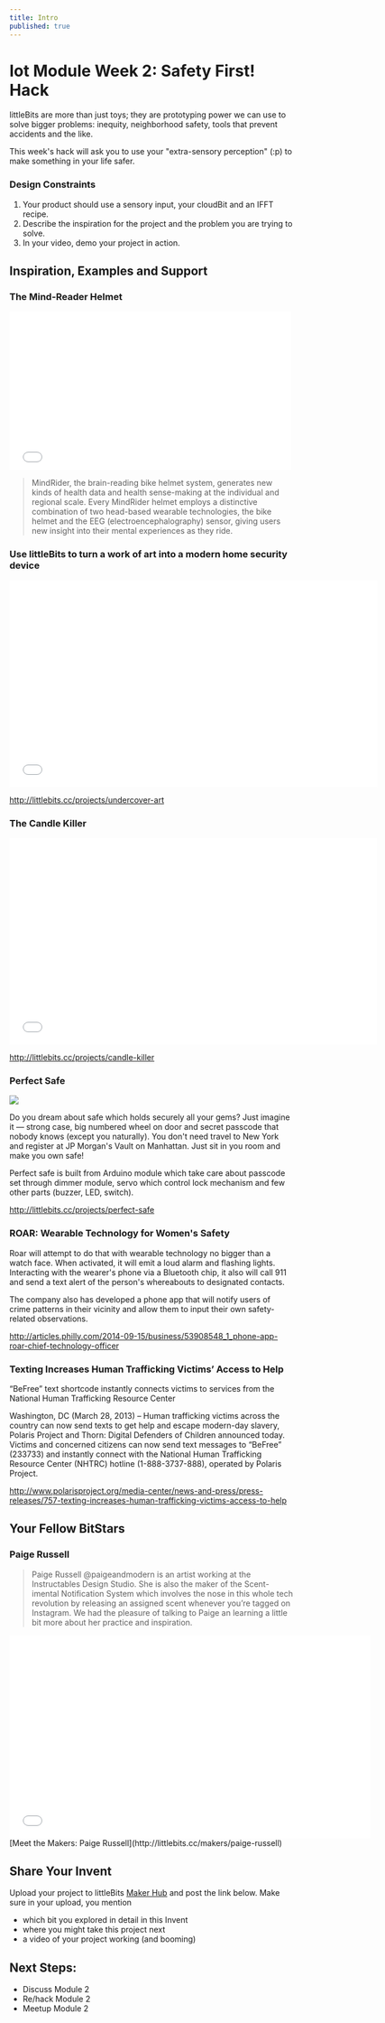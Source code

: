```yaml
---
title: Intro
published: true
---
```


# Iot Module Week 2: Safety First! Hack

littleBits are more than just toys; they are prototyping power we can use to solve bigger problems: inequity, neighborhood safety, tools that prevent accidents and the like. 

This week's hack will ask you to use your "extra-sensory perception" (:p) to make something in your life safer.  

### Design Constraints
1. Your product should use a sensory input, your cloudBit and an IFFT recipe.
2. Describe the inspiration for the project and the problem you are trying to solve.
3. In your video, demo your project in action. 

## Inspiration, Examples and Support

### The Mind-Reader Helmet
<iframe src="//player.vimeo.com/video/74572651" width="500" height="281" frameborder="0" webkitallowfullscreen mozallowfullscreen allowfullscreen></iframe>

>MindRider, the brain-reading bike helmet system, generates new kinds of health data and health sense-making at the individual and regional scale. Every MindRider helmet employs a distinctive combination of two head-based wearable technologies, the bike helmet and the EEG (electroencephalography) sensor, giving users new insight into their mental experiences as they ride.

### Use littleBits to turn a work of art into a modern home security device

<iframe width="653" height="366" src="//www.youtube.com/embed/eT_dZLUdAII" frameborder="0" allowfullscreen></iframe>

http://littlebits.cc/projects/undercover-art

### The Candle Killer
<iframe width="652" height="366" src="//www.youtube.com/embed/oy5gpF13jMw" frameborder="0" allowfullscreen></iframe>

http://littlebits.cc/projects/candle-killer

### Perfect Safe
![](https://lb-community.s3.amazonaws.com/uploads/image/asset/5628/large_filled_trezor1.JPG)

Do you dream about safe which holds securely all your gems? Just imagine it — strong case, big numbered wheel on door and secret passcode that nobody knows (except you naturally). You don't need travel to New York and register at JP Morgan's Vault on Manhattan. Just sit in you room and make you own safe! 

Perfect safe is built from Arduino module which take care about passcode set through dimmer module, servo which control lock mechanism and few other parts (buzzer, LED, switch).

http://littlebits.cc/projects/perfect-safe

### ROAR: Wearable Technology for Women's Safety

Roar will attempt to do that with wearable technology no bigger than a watch face. When activated, it will emit a loud alarm and flashing lights. Interacting with the wearer's phone via a Bluetooth chip, it also will call 911 and send a text alert of the person's whereabouts to designated contacts.

The company also has developed a phone app that will notify users of crime patterns in their vicinity and allow them to input their own safety-related observations.

http://articles.philly.com/2014-09-15/business/53908548_1_phone-app-roar-chief-technology-officer

### Texting Increases Human Trafficking Victims’ Access to Help
“BeFree” text shortcode instantly connects victims to services from the National Human Trafficking Resource Center 

Washington, DC (March 28, 2013) – Human trafficking victims across the country can now send texts to get help and escape modern-day slavery, Polaris Project and Thorn: Digital Defenders of Children announced today. Victims and concerned citizens can now send text messages to “BeFree” (233733) and instantly connect with the National Human Trafficking Resource Center (NHTRC) hotline (1-888-3737-888), operated by Polaris Project.

http://www.polarisproject.org/media-center/news-and-press/press-releases/757-texting-increases-human-trafficking-victims-access-to-help


## Your Fellow BitStars
### Paige Russell
>Paige Russell @paigeandmodern is an artist working at the Instructables Design Studio. She is also the maker of the Scent-imental Notification System which involves the nose in this whole tech revolution by releasing an assigned scent whenever you’re tagged on Instagram. We had the pleasure of talking to Paige an learning a little bit more about her practice and inspiration.

<iframe width="640" height="360" src="//www.youtube.com/embed/X0XkHytdmMI" frameborder="0" allowfullscreen></iframe>
[Meet the Makers: Paige Russell](http://littlebits.cc/makers/paige-russell)


## Share Your Invent 
Upload your project to littleBits [Maker Hub](http://littlebits.cc/projects) and post the link below. Make sure in your upload, you mention
- which bit you explored in detail in this Invent
- where you might take this project next
- a video of your project working (and booming)

## Next Steps:
- Discuss Module 2
- Re/hack Module 2
- Meetup Module 2